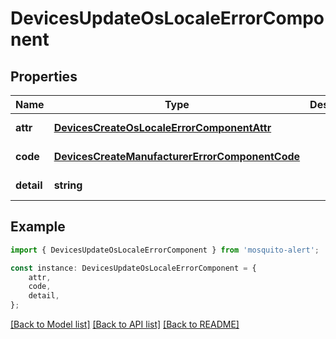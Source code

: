 # DevicesUpdateOsLocaleErrorComponent


## Properties

Name | Type | Description | Notes
------------ | ------------- | ------------- | -------------
**attr** | [**DevicesCreateOsLocaleErrorComponentAttr**](DevicesCreateOsLocaleErrorComponentAttr.md) |  | [default to undefined]
**code** | [**DevicesCreateManufacturerErrorComponentCode**](DevicesCreateManufacturerErrorComponentCode.md) |  | [default to undefined]
**detail** | **string** |  | [default to undefined]

## Example

```typescript
import { DevicesUpdateOsLocaleErrorComponent } from 'mosquito-alert';

const instance: DevicesUpdateOsLocaleErrorComponent = {
    attr,
    code,
    detail,
};
```

[[Back to Model list]](../README.md#documentation-for-models) [[Back to API list]](../README.md#documentation-for-api-endpoints) [[Back to README]](../README.md)
